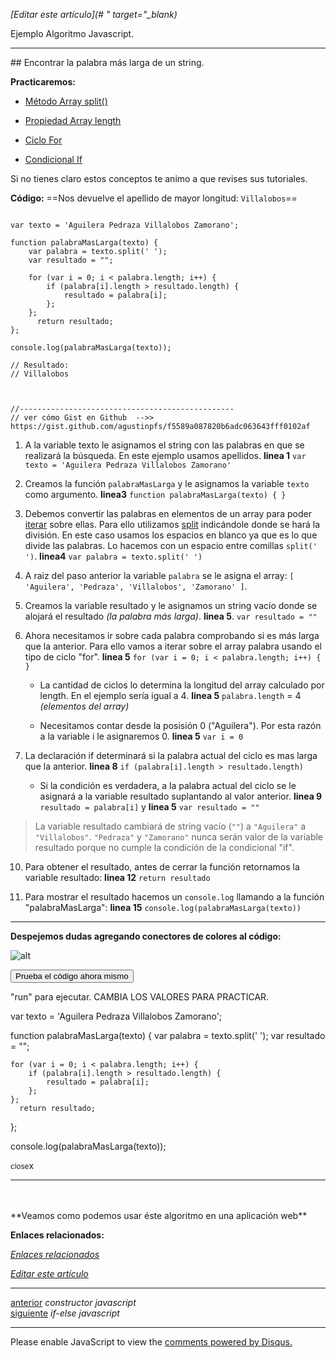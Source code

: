 <em>[Editar este artículo](# " target="_blank)</em>

Ejemplo Algoritmo Javascript.
<hr>
## Encontrar la palabra más larga de un string.

**Practicaremos:**

* [Método Array split()](#)

* [Propiedad Array length](#)

* [Ciclo For](#)

* [Condicional If](#)

Si no tienes claro estos conceptos te animo a que revises sus tutoriales.

**Código:**
==Nos devuelve el apellido de mayor longitud: `Villalobos`==

<!-- start code snippet: -->

<pre data-start="0"><code class="line-numbers language-javascript">
var texto = 'Aguilera Pedraza Villalobos Zamorano';

function palabraMasLarga(texto) {
	var palabra = texto.split(' ');
	var resultado = "";
	
	for (var i = 0; i < palabra.length; i++) {
		if (palabra[i].length > resultado.length) {
			resultado = palabra[i];
		};
	};
	  return resultado;
};

console.log(palabraMasLarga(texto));

// Resultado:
// Villalobos



//------------------------------------------------
// ver cómo Gist en Github  -->> https://gist.github.com/agustinpfs/f5589a087820b6adc063643fff0102af
</code></pre>

<!-- end code snippet: -->

1. A la variable texto le asignamos el string con las palabras en que se realizará la búsqueda. En este ejemplo usamos apellidos.
 **linea 1** `var texto = 'Aguilera Pedraza Villalobos Zamorano'`

2. Creamos la función `palabraMasLarga` y le asignamos la variable `texto` como argumento.
**linea3** `function palabraMasLarga(texto) {
			}`

3. Debemos convertir las palabras en elementos de un array para poder [iterar](#) sobre ellas.
Para ello utilizamos [split](#) indicándole donde se hará la división. En este caso usamos los espacios en blanco ya que es lo que divide las palabras. Lo hacemos con un espacio entre comillas `split(' ')`.
**linea4** `var palabra = texto.split(' ')`

4. A raiz del paso anterior la variable `palabra` se le asigna el array: `[ 'Aguilera', 'Pedraza', 'Villalobos', 'Zamorano' ]`.

5. Creamos la variable resultado y le asignamos un string vacío donde se alojará el resultado *(la palabra más larga)*.
**linea 5**. `var resultado = ""`

6. Ahora necesitamos ir sobre cada palabra comprobando si es más larga que la anterior. Para ello vamos a iterar sobre el array palabra usando el tipo de ciclo "for".
	**linea 5** `for (var i = 0; i < palabra.length; i++) { }`

	* La cantidad de ciclos lo determina la longitud del array calculado por length. En el ejemplo sería igual a 4.
	**linea 5** `palabra.length` = 4 *(elementos del array)*

	* Necesitamos contar desde la posisión 0 ("Aguilera"). Por esta razón a la variable i le asignaremos 0.
	**linea 5** `var i = 0`

7. La declaración if determinará si la palabra actual del ciclo es mas larga que la anterior. 
**linea 8** `if (palabra[i].length > resultado.length)`
	* Si la condición es verdadera, a la palabra actual del ciclo se le asignará a la variable resultado suplantando al valor anterior.
	**linea 9** `resultado = palabra[i]` y **linea 5** `var resultado = ""`

> La variable resultado cambiará de string vacío (`""`) a `"Aguilera"` a `"Villalobos"`. 
`"Pedraza"` y `"Zamorano"` nunca serán valor de la variable resultado porque no cumple la condición de la condicional "if".

10. Para obtener el resultado, antes de cerrar la función retornamos la variable resultado:
**linea 12** `return resultado`

11. Para mostrar el resultado hacemos un `console.log` llamando a la función "palabraMasLarga":
**linea 15** `console.log(palabraMasLarga(texto))`

<hr>

**Despejemos dudas agregando conectores de colores al código:**


![alt](http://localhost:2368/assets/images/algoritmo-palabra-larga.png)

<button class="post-content_button-console">Prueba el código ahora mismo</button>

<div class="post-content_console">

<p>"run" para ejecutar. <span class="post-content_console-mark">CAMBIA LOS VALORES PARA PRACTICAR.</span></p>
    
<div id="my-elem" >
  <script src="https://embed.tonicdev.com" data-element-id="my-elem" ></script>       
  var texto = 'Aguilera Pedraza Villalobos Zamorano';

  function palabraMasLarga(texto) {
  	var palabra = texto.split(' ');
  	var resultado = "";
  	
  	for (var i = 0; i < palabra.length; i++) {
  		if (palabra[i].length > resultado.length) {
  			resultado = palabra[i];
  		};
  	};
  	  return resultado;
  };

  console.log(palabraMasLarga(texto));

 </div>

<span class="post-content_buttonx-console"><small>close</small>x</span>
</div>

<hr>
<br>
<br>
**Veamos como podemos usar éste algoritmo en una aplicación web**

<script async src="https://jsfiddle.net/Pandawebs/b4g4zjeb/embed/html,result/"></script>

**Enlaces relacionados:**

[*Enlaces relacionados*](#)

<em>[Editar este artículo](#)</em>

<hr>
<div class="post-content_next">
  <div class="post-content_next-left">
    <a href="http://localhost:2368/constructor-javascript">anterior</a>
    <i>constructor javascript</i>
  </div>
  <div class="post-content_next-right">
    <a href="http://localhost:2368/if-else-javascript">siguiente</a>
    <i>if-else javascript</i>
  </div>
</div>
<hr>

<div id="disqus_thread"></div>

<script>
/**
 *  RECOMMENDED CONFIGURATION VARIABLES: EDIT AND UNCOMMENT THE SECTION BELOW TO INSERT DYNAMIC VALUES FROM YOUR PLATFORM OR CMS.
 *  LEARN WHY DEFINING THESE VARIABLES IS IMPORTANT: https://disqus.com/admin/universalcode/#configuration-variables */
/*
var disqus_config = function () {
    this.page.url = PAGE_URL;  // Replace PAGE_URL with your page's canonical URL variable
    this.page.identifier = PAGE_IDENTIFIER; // Replace PAGE_IDENTIFIER with your page's unique identifier variable
};
*/
(function() { // DON'T EDIT BELOW THIS LINE
    var d = document, s = d.createElement('script');
    s.src = '//pandawebs.disqus.com/embed.js';
    s.setAttribute('data-timestamp', +new Date());
    (d.head || d.body).appendChild(s);
})();</script>
<noscript>Please enable JavaScript to view the <a href="https://disqus.com/?ref_noscript">comments powered by Disqus.</a></noscript>